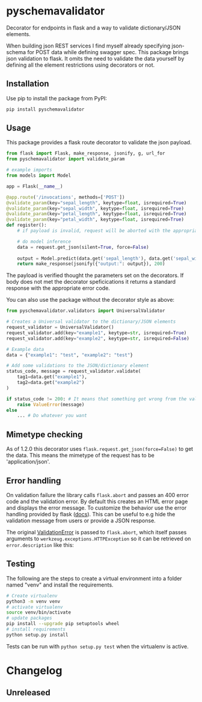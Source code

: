 # pyschemavalidator

Decorator for endpoints in flask and a way to validate dictionary/JSON elements.

When building json REST services I find myself already specifying json-schema for POST data while defining swagger spec. This package brings json validation to flask. It omits the need to validate the data yourself by defining all the element restrictions using decorators or not.

## Installation

Use pip to install the package from PyPI:

```bash
pip install pyschemavalidator
```

## Usage

This package provides a flask route decorator to validate the json payload.

```python
from flask import Flask, make_response, jsonify, g, url_for
from pyschemavalidator import validate_param

# example imports
from models import Model

app = Flask(__name__)

@app.route('/invocations', methods=['POST'])
@validate_param(key="sepal_length", keytype=float, isrequired=True)
@validate_param(key="sepal_width", keytype=float, isrequired=True)
@validate_param(key="petal_length", keytype=float, isrequired=True)
@validate_param(key="petal_width", keytype=float, isrequired=True)
def register():
    # if payload is invalid, request will be aborted with the appropriate error code

    # do model inference
    data = request.get_json(silent=True, force=False)
    
    output = Model.predict(data.get('sepal_length'), data.get('sepal_width'), data.get('petal_length'), data.get('petal_width'))
    return make_response(jsonify({"output:": output}), 200)
```

The payload is verified thought the parameters set on the decorators. If body does not met the decorator speficications it returns a standard response with the appropriate error code.

You can also use the package without the decorator style as above:

```python
from pyschemavalidator.validators import UniversalValidator

# Creates a Universal validator to the dictionary/JSON elements
request_validator = UniversalValidator()
request_validator.add(key="example1", keytype=str, isrequired=True)
request_validator.add(key="example2", keytype=str, isrequired=False)

# Example data
data = {"example1": "test", "example2": "test"}

# Add some validations to the JSON/dictionary element
status_code, message = request_validator.validate(
    tag1=data.get("example1"),
    tag2=data.get("example2")
)

if status_code != 200: # It means that something got wrong from the validation
    raise ValueError(message)
else
    ... # Do whatever you want
```


## Mimetype checking

As of 1.2.0 this decorator uses `flask.request.get_json(force=False)` to get the data. This means the mimetype of the request has to be 'application/json'.

## Error handling

On validation failure the library calls `flask.abort` and passes an 400 error code and the validation error.
By default this creates an HTML error page and displays the error message.
To customize the behavior use the error handling provided by flask ([docs](https://flask.palletsprojects.com/en/1.1.x/errorhandling/#error-handlers)).
This can be useful to e.g hide the validation message from users or provide a JSON response.

The original [ValidationError](https://python-jsonschema.readthedocs.io/en/latest/errors/#jsonschema.exceptions.ValidationError) is passed to `flask.abort`, which itself passes arguments to `werkzeug.exceptions.HTTPException` so it can be retrieved on `error.description` like this:

## Testing

The following are the steps to create a virtual environment into a folder named "venv" and install the requirements.

```bash
# Create virtualenv
python3 -m venv venv
# activate virtualenv
source venv/bin/activate
# update packages
pip install --upgrade pip setuptools wheel
# install requirements
python setup.py install
```

Tests can be run with `python setup.py test` when the virtualenv is active.

# Changelog

## Unreleased

